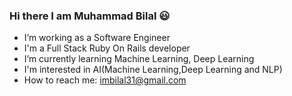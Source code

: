 ### Hi there I am Muhammad Bilal 😃

<!--
**bilalthereal/bilalthereal** is a ✨ _special_ ✨ repository because its `README.md` (this file) appears on your GitHub profile.

Here are some ideas to get you started:
-->


- I’m working as a Software Engineer
- I'm a Full Stack Ruby On Rails developer
- I’m currently learning Machine Learning, Deep Learning
- I'm interested in AI(Machine Learning,Deep Learning and NLP)
- How to reach me: imbilal31@gmail.com
